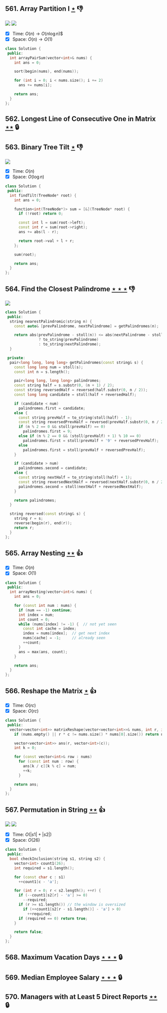 ## 561. Array Partition I [$\star$](https://leetcode.com/problems/array-partition-i) :thumbsdown:

![](https://img.shields.io/badge/-Bucket%20Sort-DB4D6D.svg?style=flat-square) ![](https://img.shields.io/badge/-Sort-0F2540.svg?style=flat-square)

- [x] Time: $O(n) \to O(n\log n)$$
- [x] Space: $O(n) \to O(1)$

```cpp
class Solution {
 public:
  int arrayPairSum(vector<int>& nums) {
    int ans = 0;

    sort(begin(nums), end(nums));

    for (int i = 0; i < nums.size(); i += 2)
      ans += nums[i];

    return ans;
  }
};
```

## 562. Longest Line of Consecutive One in Matrix [$\star\star$](https://leetcode.com/problems/longest-line-of-consecutive-one-in-matrix) 🔒

## 563. Binary Tree Tilt [$\star$](https://leetcode.com/problems/binary-tree-tilt) :thumbsdown:

![](https://img.shields.io/badge/-Tree-227D51.svg?style=flat-square)

- [x] Time: $O(n)$
- [x] Space: $O(\log n)$

```cpp
class Solution {
 public:
  int findTilt(TreeNode* root) {
    int ans = 0;

    function<int(TreeNode*)> sum = [&](TreeNode* root) {
      if (!root) return 0;

      const int l = sum(root->left);
      const int r = sum(root->right);
      ans += abs(l - r);

      return root->val + l + r;
    };

    sum(root);

    return ans;
  }
};
```

## 564. Find the Closest Palindrome [$\star\star\star$](https://leetcode.com/problems/find-the-closest-palindrome) :thumbsdown:

![](https://img.shields.io/badge/-String-60373E.svg?style=flat-square)

```cpp
class Solution {
 public:
  string nearestPalindromic(string n) {
    const auto& [prevPalindrome, nextPalindrome] = getPalindromes(n);

    return abs(prevPalindrome - stoll(n)) <= abs(nextPalindrome - stoll(n))
               ? to_string(prevPalindrome)
               : to_string(nextPalindrome);
  }

 private:
  pair<long long, long long> getPalindromes(const string& s) {
    const long long num = stoll(s);
    const int n = s.length();

    pair<long long, long long> palindromes;
    const string half = s.substr(0, (n + 1) / 2);
    const string reversedHalf = reversed(half.substr(0, n / 2));
    const long long candidate = stoll(half + reversedHalf);

    if (candidate < num)
      palindromes.first = candidate;
    else {
      const string prevHalf = to_string(stoll(half) - 1);
      const string reversedPrevHalf = reversed(prevHalf.substr(0, n / 2));
      if (n % 2 == 0 && stoll(prevHalf) == 0)
        palindromes.first = 9;
      else if (n % 2 == 0 && (stoll(prevHalf) + 1) % 10 == 0)
        palindromes.first = stoll(prevHalf + '9' + reversedPrevHalf);
      else
        palindromes.first = stoll(prevHalf + reversedPrevHalf);
    }

    if (candidate > num)
      palindromes.second = candidate;
    else {
      const string nextHalf = to_string(stoll(half) + 1);
      const string reversedNextHalf = reversed(nextHalf.substr(0, n / 2));
      palindromes.second = stoll(nextHalf + reversedNextHalf);
    }

    return palindromes;
  }

  string reversed(const string& s) {
    string r = s;
    reverse(begin(r), end(r));
    return r;
  }
};
```

## 565. Array Nesting [$\star\star$](https://leetcode.com/problems/array-nesting) :thumbsup:

- [x] Time: $O(n)$
- [x] Space: $O(1)$

```cpp
class Solution {
 public:
  int arrayNesting(vector<int>& nums) {
    int ans = 0;

    for (const int num : nums) {
      if (num == -1) continue;
      int index = num;
      int count = 0;
      while (nums[index] != -1) {  // not yet seen
        const int cache = index;
        index = nums[index];  // get next index
        nums[cache] = -1;     // already seen
        ++count;
      }
      ans = max(ans, count);
    }

    return ans;
  }
};
```

## 566. Reshape the Matrix [$\star$](https://leetcode.com/problems/reshape-the-matrix) :thumbsup:

- [x] Time: $O(rc)$
- [x] Space: $O(rc)$

```cpp
class Solution {
 public:
  vector<vector<int>> matrixReshape(vector<vector<int>>& nums, int r, int c) {
    if (nums.empty() || r * c != nums.size() * nums[0].size()) return nums;

    vector<vector<int>> ans(r, vector<int>(c));
    int k = 0;

    for (const vector<int>& row : nums)
      for (const int num : row) {
        ans[k / c][k % c] = num;
        ++k;
      }

    return ans;
  }
};
```

## 567. Permutation in String [$\star\star$](https://leetcode.com/problems/permutation-in-string) :thumbsup:

![](https://img.shields.io/badge/-Sliding%20Window-1E88A8.svg?style=flat-square) ![](https://img.shields.io/badge/-Two%20Pointers-2EA9DF.svg?style=flat-square)

- [x] Time: $O(|s1| + |s2|)$
- [x] Space: $O(26)$

```cpp
class Solution {
 public:
  bool checkInclusion(string s1, string s2) {
    vector<int> count1(26);
    int required = s1.length();

    for (const char c : s1)
      ++count1[c - 'a'];

    for (int r = 0; r < s2.length(); ++r) {
      if (--count1[s2[r] - 'a'] >= 0)
        --required;
      if (r >= s1.length()) // the window is oversized
        if (++count1[s2[r - s1.length()] - 'a'] > 0)
          ++required;
      if (required == 0) return true;
    }

    return false;
  }
};
```

## 568. Maximum Vacation Days [$\star\star\star$](https://leetcode.com/problems/maximum-vacation-days) 🔒

## 569. Median Employee Salary [$\star\star\star$](https://leetcode.com/problems/median-employee-salary) 🔒

## 570. Managers with at Least 5 Direct Reports [$\star\star$](https://leetcode.com/problems/managers-with-at-least-5-direct-reports) 🔒
